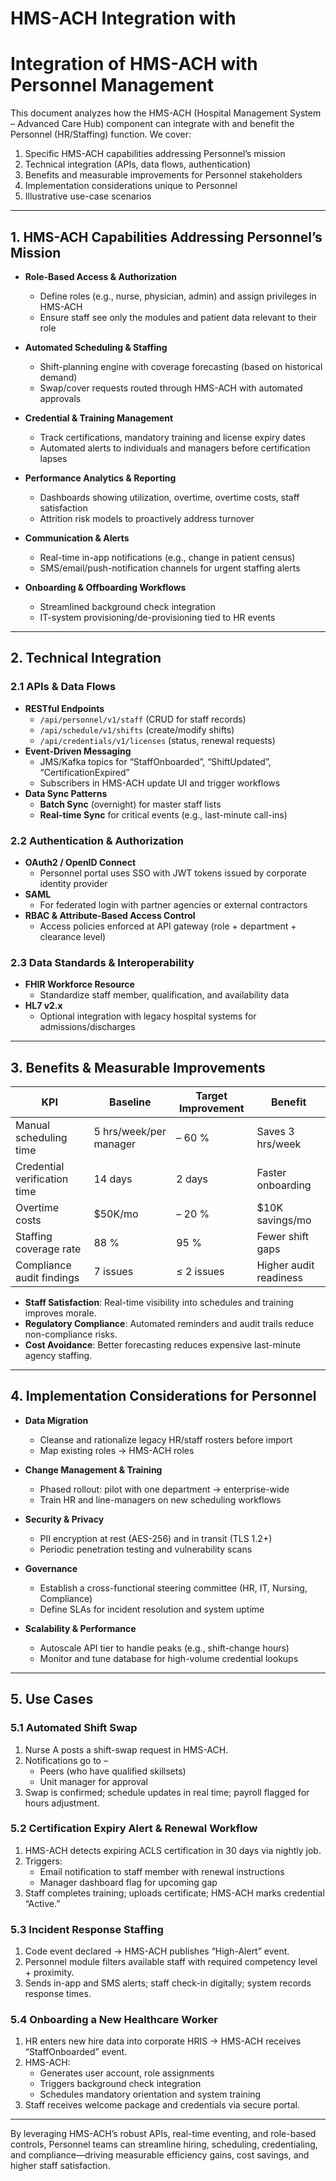 # HMS-ACH Integration with 

# Integration of HMS-ACH with Personnel Management

This document analyzes how the HMS-ACH (Hospital Management System – Advanced Care Hub) component can integrate with and benefit the Personnel (HR/Staffing) function. We cover:  
1. Specific HMS-ACH capabilities addressing Personnel’s mission  
2. Technical integration (APIs, data flows, authentication)  
3. Benefits and measurable improvements for Personnel stakeholders  
4. Implementation considerations unique to Personnel  
5. Illustrative use-case scenarios  

---

## 1. HMS-ACH Capabilities Addressing Personnel’s Mission

- **Role-Based Access & Authorization**  
  - Define roles (e.g., nurse, physician, admin) and assign privileges in HMS-ACH  
  - Ensure staff see only the modules and patient data relevant to their role  

- **Automated Scheduling & Staffing**  
  - Shift-planning engine with coverage forecasting (based on historical demand)  
  - Swap/cover requests routed through HMS-ACH with automated approvals  

- **Credential & Training Management**  
  - Track certifications, mandatory training and license expiry dates  
  - Automated alerts to individuals and managers before certification lapses  

- **Performance Analytics & Reporting**  
  - Dashboards showing utilization, overtime, overtime costs, staff satisfaction  
  - Attrition risk models to proactively address turnover  

- **Communication & Alerts**  
  - Real-time in-app notifications (e.g., change in patient census)  
  - SMS/email/push-notification channels for urgent staffing alerts  

- **Onboarding & Offboarding Workflows**  
  - Streamlined background check integration  
  - IT-system provisioning/de-provisioning tied to HR events  

---

## 2. Technical Integration

### 2.1 APIs & Data Flows  
- **RESTful Endpoints**  
  - `/api/personnel/v1/staff` (CRUD for staff records)  
  - `/api/schedule/v1/shifts` (create/modify shifts)  
  - `/api/credentials/v1/licenses` (status, renewal requests)  
- **Event-Driven Messaging**  
  - JMS/Kafka topics for “StaffOnboarded”, “ShiftUpdated”, “CertificationExpired”  
  - Subscribers in HMS-ACH update UI and trigger workflows  
- **Data Sync Patterns**  
  - **Batch Sync** (overnight) for master staff lists  
  - **Real-time Sync** for critical events (e.g., last-minute call-ins)  

### 2.2 Authentication & Authorization  
- **OAuth2 / OpenID Connect**  
  - Personnel portal uses SSO with JWT tokens issued by corporate identity provider  
- **SAML**  
  - For federated login with partner agencies or external contractors  
- **RBAC & Attribute‐Based Access Control**  
  - Access policies enforced at API gateway (role + department + clearance level)  

### 2.3 Data Standards & Interoperability  
- **FHIR Workforce Resource**  
  - Standardize staff member, qualification, and availability data  
- **HL7 v2.x**  
  - Optional integration with legacy hospital systems for admissions/discharges  

---

## 3. Benefits & Measurable Improvements

| KPI                          | Baseline | Target Improvement |   Benefit   |
|------------------------------|----------|--------------------|-------------|
| Manual scheduling time       | 5 hrs/week/per manager | – 60 %             | Saves 3 hrs/week |
| Credential verification time | 14 days  | 2 days              | Faster onboarding |
| Overtime costs               | \$50K/mo | – 20 %             | \$10K savings/mo |
| Staffing coverage rate       | 88 %     | 95 %               | Fewer shift gaps   |
| Compliance audit findings    | 7 issues | ≤ 2 issues         | Higher audit readiness |

- **Staff Satisfaction**: Real-time visibility into schedules and training improves morale.  
- **Regulatory Compliance**: Automated reminders and audit trails reduce non-compliance risks.  
- **Cost Avoidance**: Better forecasting reduces expensive last-minute agency staffing.  

---

## 4. Implementation Considerations for Personnel

- **Data Migration**  
  - Cleanse and rationalize legacy HR/staff rosters before import  
  - Map existing roles → HMS-ACH roles  

- **Change Management & Training**  
  - Phased rollout: pilot with one department → enterprise-wide  
  - Train HR and line-managers on new scheduling workflows  

- **Security & Privacy**  
  - PII encryption at rest (AES-256) and in transit (TLS 1.2+)  
  - Periodic penetration testing and vulnerability scans  

- **Governance**  
  - Establish a cross-functional steering committee (HR, IT, Nursing, Compliance)  
  - Define SLAs for incident resolution and system uptime  

- **Scalability & Performance**  
  - Autoscale API tier to handle peaks (e.g., shift-change hours)  
  - Monitor and tune database for high-volume credential lookups  

---

## 5. Use Cases

### 5.1 Automated Shift Swap  
1. Nurse A posts a shift-swap request in HMS-ACH.  
2. Notifications go to –  
   - Peers (who have qualified skillsets)  
   - Unit manager for approval  
3. Swap is confirmed; schedule updates in real time; payroll flagged for hours adjustment.  

### 5.2 Certification Expiry Alert & Renewal Workflow  
1. HMS-ACH detects expiring ACLS certification in 30 days via nightly job.  
2. Triggers:  
   - Email notification to staff member with renewal instructions  
   - Manager dashboard flag for upcoming gap  
3. Staff completes training; uploads certificate; HMS-ACH marks credential “Active.”  

### 5.3 Incident Response Staffing  
1. Code event declared → HMS-ACH publishes “High-Alert” event.  
2. Personnel module filters available staff with required competency level + proximity.  
3. Sends in-app and SMS alerts; staff check-in digitally; system records response times.  

### 5.4 Onboarding a New Healthcare Worker  
1. HR enters new hire data into corporate HRIS → HMS-ACH receives “StaffOnboarded” event.  
2. HMS-ACH:  
   - Generates user account, role assignments  
   - Triggers background check integration  
   - Schedules mandatory orientation and system training  
3. Staff receives welcome package and credentials via secure portal.  

---

By leveraging HMS-ACH’s robust APIs, real-time eventing, and role-based controls, Personnel teams can streamline hiring, scheduling, credentialing, and compliance—driving measurable efficiency gains, cost savings, and higher staff satisfaction.